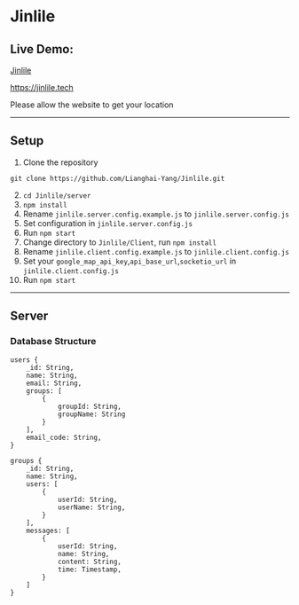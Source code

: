 # Jinlile

## Live Demo:

[Jinlile](https://jinlile.tech)

https://jinlile.tech

Please allow the website to get your location

---

## Setup

1. Clone the repository

```
git clone https://github.com/Lianghai-Yang/Jinlile.git
```

2. `cd Jinlile/server`
3. `npm install`
4. Rename `jinlile.server.config.example.js` to `jinlile.server.config.js`
5. Set configuration in `jinlile.server.config.js`
6. Run `npm start`
7. Change directory to `Jinlile/Client`, run `npm install`
8. Rename `jinlile.client.config.example.js` to `jinlile.client.config.js`
9. Set your `google_map_api_key`,`api_base_url`,`socketio_url` in `jinlile.client.config.js`
10. Run `npm start`

---

## Server

### Database Structure

```
users {
    _id: String,
    name: String,
    email: String,
    groups: [
        {
            groupId: String,
            groupName: String
        }
    ],
    email_code: String,
}

groups {
    _id: String,
    name: String,
    users: [
        {
            userId: String,
            userName: String,
        }
    ],
    messages: [
        {
            userId: String,
            name: String,
            content: String,
            time: Timestamp,
        }
    ]
}
```